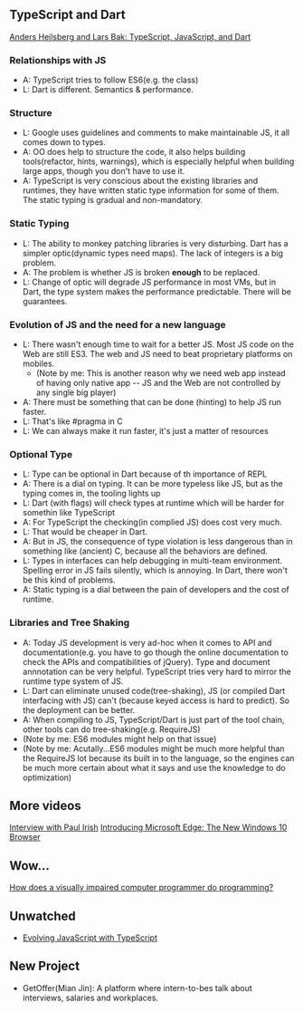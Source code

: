 ## TypeScript and Dart
[Anders Hejlsberg and Lars Bak: TypeScript, JavaScript, and Dart](https://www.youtube.com/watch?v=5AqbCQuK0gM)

### Relationships with JS
* A: TypeScript tries to follow ES6(e.g. the class)
* L: Dart is different. Semantics & performance.

### Structure
* L: Google uses guidelines and comments to make maintainable JS, it all comes down to types.
* A: OO does help to structure the code, it also helps building tools(refactor, hints, warnings), which is especially helpful when building large apps, though you don't have to use it.
* A: TypeScript is very conscious about the existing libraries and runtimes, they have written static type information for some of them. The static typing is gradual and non-mandatory.

### Static Typing
* L: The ability to monkey patching libraries is very disturbing. Dart has a simpler optic(dynamic types need maps). The lack of integers is a big problem.
* A: The problem is whether JS is broken **enough** to be replaced.
* L: Change of optic will degrade JS performance in most VMs, but in Dart, the type system makes the performance predictable. There will be guarantees.

### Evolution of JS and the need for a new language
* L: There wasn't enough time to wait for a better JS. Most JS code on the Web are still ES3. The web and JS need to beat proprietary platforms on mobiles.
  * (Note by me: This is another reason why we need web app instead of having only native app -- JS and the Web are not controlled by any single big player)
* A: There must be something that can be done (hinting) to help JS run faster.
* L: That's like #pragma in C
* L: We can always make it run faster, it's just a matter of resources

### Optional Type
* L: Type can be optional in Dart because of th importance of REPL
* A: There is a dial on typing. It can be more typeless like JS, but as the typing comes in, the tooling lights up
* L: Dart (with flags) will check types at runtime which will be harder for somethin like TypeScript
* A: For TypeScript the checking(in complied JS) does cost very much.
* L: That would be cheaper in Dart.
* A: But in JS, the consequence of type violation is less dangerous than in something like (ancient) C, because all the behaviors are defined.
* L: Types in interfaces can help debugging in multi-team environment. Spelling error in JS fails silently, which is annoying. In Dart, there won't be this kind of problems.
* A: Static typing is a dial between the pain of developers and the cost of runtime.

### Libraries and Tree Shaking
* A: Today JS development is very ad-hoc when it comes to API and documentation(e.g. you have to go though the online documentation to check the APIs and compatibilities of jQuery). Type and document annnotation can be very helpful. TypeScript tries very hard to mirror the runtime type system of JS.
* L: Dart can eliminate unused code(tree-shaking), JS (or compiled Dart interfacing with JS) can't (because keyed access is hard to predict). So the deployment can be better.
* A: When compiling to JS, TypeScript/Dart is just part of the tool chain, other tools can do tree-shaking(e.g. RequireJS)
* (Note by me: ES6 modules might help on that issue)
* (Note by me: Acutally...ES6 modules might be much more helpful than the RequireJS lot because its built in to the language, so the engines can be much more certain about what it says and use the knowledge to do optimization)


## More videos
[Interview with Paul Irish](https://www.youtube.com/watch?v=JhWGSD_TY2Y)
[Introducing Microsoft Edge: The New Windows 10 Browser ](https://www.youtube.com/watch?v=iH1D31YHsgY)

## Wow...
[How does a visually impaired computer programmer do programming?](https://www.quora.com/How-does-a-visually-impaired-computer-programmer-do-programming)

## Unwatched
* [Evolving JavaScript with TypeScript](https://www.youtube.com/watch?v=Ut694dsIa8w)

## New Project
* GetOffer(Mian Jin): A platform where intern-to-bes talk about interviews, salaries and workplaces.